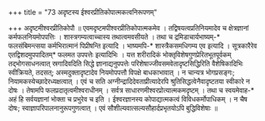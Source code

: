 +++
title = "73 अदृष्टस्य ईश्वरप्रीतिकोपात्मकत्वनिरूपणम्"

+++
अदृष्टमीश्वरप्रीतिकोपौ ॥ एवमदृष्टमपीश्वरप्रीतिकोपात्मकमेव । तद्विषयत्वप्रतिनियमादेव च क्षेत्रज्ञानां कर्मफलनियमोपपत्तिः । शास्त्रगम्यत्वाच्चास्य तथात्वमवसीयते । तथा च द्रमिडाचार्यभाष्यम्-* फलसंबिमन्त्सया कर्मभिरात्मानं पिप्रीषन्ति इत्यादि । भाष्यमपि-* शास्त्रैकसमधिगम्य एव इत्यादि । सूत्रकारैरेव एतद्विशदमुपपादितम्* फलमत उपपत्तेः इत्यादिभिः । यत्त शरीरादिकं भोक्तृविशेषगुणप्रेरितभूतपूर्वकम् तद्भोगसाधनत्वात् स्रगादिवदिति सिद्धे ज्ञानाद्यनुपपत्तेः परिशेषाज्जीवसमवेतादृष्टसिद्धिरिति वैशेषिकादिभिः स्वीक्रियते, तदसत्; अस्मदुक्तादृष्टादेव नियमोपपत्तौ विपक्षे बाधकाभावात् । न चान्यत्र भोगप्रसङ्गः; नियामकस्येच्छादेरध्यक्षत्वात् । एवं च सति अग्नीन्द्रादिदेवताप्रीत्यादेरपि श्रुतिसिद्धत्वेनैवादृष्टतया स्वीकारे न दोषः । तेषामपि फलप्रदातृत्वमीश्वराधीनम् । सर्वत्र साधारणमीश्वरप्रोत्यात्मकमदृष्टम् । तथा च स्वयमेवाह-* अहं हि सर्वयज्ञानां भोक्ता च प्रभुरेव च इति । ईश्वरज्ञानस्य कोपाद्यात्मकत्वं विविधकर्मोपाधिकम् । न चैष दोषः; स्वाज्ञापरिपालनानुरूपगुणत्वात् । एवं सौशील्यवात्सल्यसौहार्दप्रभृतयोऽपि बुद्धिविशेषाः ॥